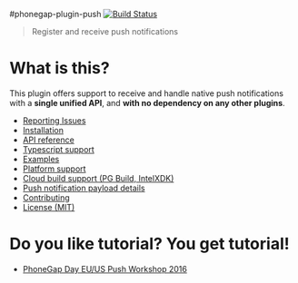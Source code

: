 #phonegap-plugin-push [![Build Status](https://travis-ci.org/phonegap/phonegap-plugin-push.svg)](https://travis-ci.org/phonegap/phonegap-plugin-push)

> Register and receive push notifications

# What is this?

This plugin offers support to receive and handle native push notifications with a **single unified API**, and **with no dependency on any other plugins**.

- [Reporting Issues](docs/ISSUES.md)
- [Installation](docs/INSTALLATION.md)
- [API reference](docs/API.md)
- [Typescript support](docs/TYPESCRIPT.md)
- [Examples](docs/EXAMPLES.md)
- [Platform support](docs/PLATFORM_SUPPORT.md)
- [Cloud build support (PG Build, IntelXDK)](docs/PHONEGAP_BUILD.md)
- [Push notification payload details](docs/PAYLOAD.md)
- [Contributing](.github/CONTRIBUTING.md)
- [License (MIT)](MIT-LICENSE)


# Do you like tutorial? You get tutorial!

 - [PhoneGap Day EU/US Push Workshop 2016](http://macdonst.github.io/push-workshop/)
